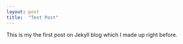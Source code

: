 ```yaml
---
layout: post
title:  "Test Post"
---
```

<Test Post>
This is my the first post on Jekyll blog
which I made up right before.

